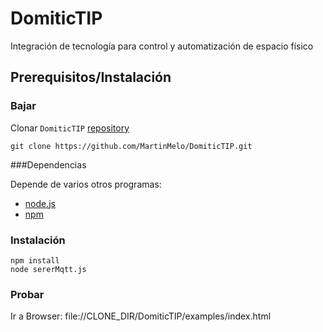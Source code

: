 DomiticTIP
==========

Integración de tecnología para control y automatización de espacio físico


## Prerequisitos/Instalación

### Bajar
Clonar `DomiticTIP` [repository](https://github.com/MartinMelo/DomiticTIP.git)
```
git clone https://github.com/MartinMelo/DomiticTIP.git
```

###Dependencias

Depende de varios otros programas:
- [node.js](http://www.nodejs.org/)
- [npm](https://www.npmjs.org/)


### Instalación

```
npm install
node sererMqtt.js
```

### Probar

Ir a Browser:
file://CLONE_DIR/DomiticTIP/examples/index.html
